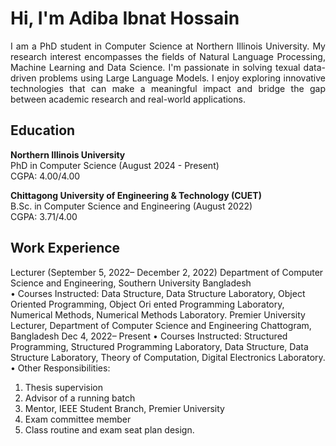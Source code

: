 # Hi, I'm Adiba Ibnat Hossain
<div style="text-align: justify;">
I am a PhD student in Computer Science at Northern Illinois University. My research interest encompasses the fields of Natural Language Processing, Machine Learning and Data Science. I'm passionate in solving texual data-driven problems using Large Language Models. I enjoy exploring innovative technologies that can make a meaningful impact and bridge the gap between academic research and real-world applications.
</div>  

  
## Education
**Northern Illinois University**  
PhD in Computer Science (August 2024 - Present)  
CGPA: 4.00/4.00  

**Chittagong University of Engineering & Technology (CUET)**  
B.Sc. in Computer Science and Engineering (August 2022)  
CGPA: 3.71/4.00


##  Work Experience
Lecturer (September 5, 2022– December 2, 2022)
Department of Computer Science and Engineering, Southern University Bangladesh  
• Courses Instructed: Data Structure, Data Structure Laboratory, Object Oriented Programming, Object Ori
ented Programming Laboratory, Numerical Methods, Numerical Methods Laboratory.
 Premier University
 Lecturer, Department of Computer Science and Engineering
 Chattogram, Bangladesh
 Dec 4, 2022– Present
 • Courses Instructed: Structured Programming, Structured Programming Laboratory, Data Structure, Data
 Structure Laboratory, Theory of Computation, Digital Electronics Laboratory.
 • Other Responsibilities:
 1. Thesis supervision
 2. Advisor of a running batch
 3. Mentor, IEEE Student Branch, Premier University
 4. Exam committee member
 5. Class routine and exam seat plan design.


